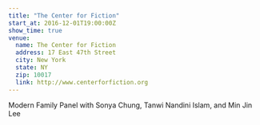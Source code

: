 ```yaml
---
title: "The Center for Fiction"
start_at: 2016-12-01T19:00:00Z
show_time: true
venue:
  name: The Center for Fiction
  address: 17 East 47th Street
  city: New York
  state: NY
  zip: 10017
  link: http://www.centerforfiction.org
---
```

Modern Family Panel with Sonya Chung, Tanwi Nandini Islam, and Min Jin Lee
